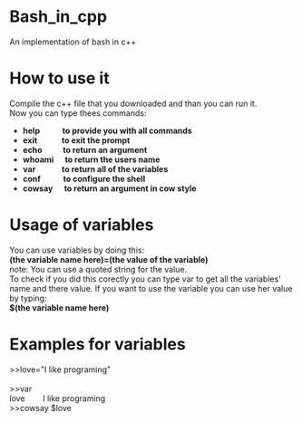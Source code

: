 # Bash_in_cpp
An implementation of bash in c++
# How to use it
Compile the c++ file that you downloaded and than you can run it.<br>
Now you can type thees commands:<ul><b>
<li>help&nbsp;&nbsp;&nbsp;&nbsp;&nbsp;&nbsp;&nbsp;&nbsp;&nbsp;&nbsp;&nbsp;&nbsp;to provide you with all commands</li>
<li>exit&nbsp;&nbsp;&nbsp;&nbsp;&nbsp;&nbsp;&nbsp;&nbsp;&nbsp;&nbsp;&nbsp;&nbsp;&nbsp;to exit the prompt</li>
<li>echo&nbsp;&nbsp;&nbsp;&nbsp;&nbsp;&nbsp;&nbsp;&nbsp;&nbsp;&nbsp;&nbsp;to return an argument</li>
<li>whoami&nbsp;&nbsp;&nbsp;&nbsp;&nbsp;&nbsp;to return the users name</li>
<li>var&nbsp;&nbsp;&nbsp;&nbsp;&nbsp;&nbsp;&nbsp;&nbsp;&nbsp;&nbsp;&nbsp;&nbsp;&nbsp;&nbsp;to return all of the variables</li>
<li>conf&nbsp;&nbsp;&nbsp;&nbsp;&nbsp;&nbsp;&nbsp;&nbsp;&nbsp;&nbsp;&nbsp;&nbsp;to configure the shell</li>
<li>cowsay&nbsp;&nbsp;&nbsp;&nbsp;&nbsp;&nbsp;to return an argument in cow style</li>
</b></ul>
<h1><b>Usage of variables</b></h1>
You can use variables by doing this:<br>
<b>(the variable name here)=(the value of the variable)</b><br>
note: You can use a quoted string for the value.<br>
To check if you did this corectly you can type var to get all the variables' name and there value. If you want to use the variable you can use her value by typing:<br>
<b>&dollar;(the variable name here)</b><br>
<h1><b>Examples for variables</b></h1>
&gt;&gt;love="I like programing"<br><br>
&gt;&gt;var<br>
love&nbsp;&nbsp;&nbsp;&nbsp;&nbsp;&nbsp;&nbsp;&nbsp;I like programing<br>
&gt;&gt;cowsay &dollar;love
